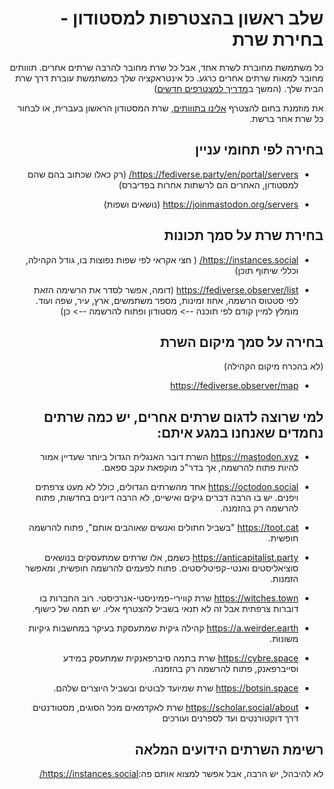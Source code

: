 <div dir="rtl">

# שלב ראשון בהצטרפות למסטודון - בחירת שרת

כל משתמשת מחוברת לשרת אחד, אבל כל שרת מחובר להרבה שרתים אחרים. תווותים מחובר למאות שרתים אחרים כרגע. כל אינטראקציה שלך כמשתמשת עוברת דרך שרת הבית שלך. (המשך ב[מדריך למצטרפים חדשים](https://github.com/Toootim/Resources/blob/master/info/welcome.md))

את מוזמנת בחום להצטרף [אלינו בתווותים](https://tooot.im), שרת המסטודון הראשון בעברית, או לבחור כל שרת אחר ברשת.
  
  ## בחירה לפי תחומי עניין
  - https://fediverse.party/en/portal/servers/ (רק כאלו שכתוב בהם שהם למסטודון, האחרים הם לרשתות אחרות בפדיברס)
   
  - https://joinmastodon.org/servers (נושאים ושפות)
  
  ##  בחירת שרת על סמך תכונות
 - https://instances.social/ ( חצי אקראי לפי שפות נפוצות בו, גודל הקהילה, וכללי שיתוף תוכן)
  
 - https://fediverse.observer/list (דומה, אפשר לסדר את הרשימה הזאת לפי סטטוס הרשמה, אחוז זמינות, מספר משתמשים, ארץ, עיר, שפה ועוד. מומלץ למיין  קודם לפי תוכנה --> מסטודון ופתוח להרשמה --> כן)
  
  
  ##   בחירה על סמך מיקום השרת 
 (לא בהכרח מיקום הקהילה)
 - https://fediverse.observer/map


 ## למי שרוצה לדגום שרתים אחרים, יש כמה שרתים נחמדים שאנחנו במגע איתם:


- https://mastodon.xyz 
השרת דובר האנגלית הגדול ביותר שעדיין אמור להיות פתוח להרשמה, אך בדר"כ מוקפאת עקב ספאם.

- https://octodon.social
אחד מהשרתים הגדולים, כולל לא מעט צרפתים ויפנים. יש בו הרבה דברים גיקים ואישיים, לא הרבה דיונים בחדשות, פתוח להרשמה רק בהזמנה.

- https://toot.cat
"בשביל חתולים ואנשים שאוהבים אותם", פתוח להרשמה חופשית.

- https://anticapitalist.party
כשמם, אלו שרתים שמתעסקים בנושאים סוציאליסטים ואנטי-קפיטליסטים. פתוח לפעמים להרשמה חופשית, ומאפשר הזמנות.

- https://witches.town
שרת קווירי-פמיניסטי-אנרכיסטי. רוב החברות בו דוברות צרפתית אבל זה לא תנאי בשביל להצטרף אליו. יש תמה של כישוף.

- https://a.weirder.earth
קהילה גיקית שמתעסקת בעיקר במחשבות גיקיות משונות.

- https://cybre.space
שרת בתמה סיברפאנקית שמתעסק במידע וסייברפאנק, פתוח להרשמה רק בהזמנה.

- https://botsin.space
שרת שמיועד לבוטים ובשביל היוצרים שלהם.

- https://scholar.social/about
 שרת לאקדמאים מכל הסוגים, מסטודנטים דרך דוקטורנטים ועד לספרנים ועורכים
  
## רשימת השרתים הידועים המלאה
לא להיבהל, יש הרבה, אבל אפשר למצוא אותם פה:https://instances.social/
</div>
